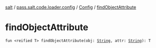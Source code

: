 [salt](../../index.md) / [pass.salt.code.loader.config](../index.md) / [Config](index.md) / [findObjectAttribute](./find-object-attribute.md)

# findObjectAttribute

`fun <reified T> findObjectAttribute(obj: `[`String`](https://kotlinlang.org/api/latest/jvm/stdlib/kotlin/-string/index.html)`, attr: `[`String`](https://kotlinlang.org/api/latest/jvm/stdlib/kotlin/-string/index.html)`): T`